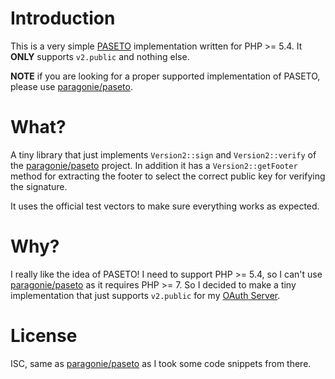 # Introduction

This is a very simple 
[PASETO](https://tools.ietf.org/html/draft-paragon-paseto-rfc-00) 
implementation written for PHP >= 5.4. It **ONLY** supports `v2.public` and 
nothing else.

**NOTE** if you are looking for a proper supported implementation of PASETO, 
please use [paragonie/paseto](https://github.com/paragonie/paseto).

# What?

A tiny library that just implements `Version2::sign` and `Version2::verify` of 
the [paragonie/paseto](https://github.com/paragonie/paseto) project. In 
addition it has a `Version2::getFooter` method for extracting the footer 
to select the correct public key for verifying the signature.

It uses the official test vectors to make sure everything works as expected.

# Why?

I really like the idea of PASETO! I need to support PHP >= 5.4, so I can't use
[paragonie/paseto](https://github.com/paragonie/paseto) as it requires 
PHP >= 7. So I decided to make a tiny implementation that just supports 
`v2.public` for my 
[OAuth Server](https://github.com/fkooman/php-oauth2-server).

# License 

ISC, same as [paragonie/paseto](https://github.com/paragonie/paseto) as I took
some code snippets from there.
